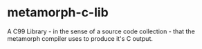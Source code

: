 # metamorph-c-lib

A C99 Library - in the sense of a source code collection - that the metamorph compiler uses to produce it's C output.
